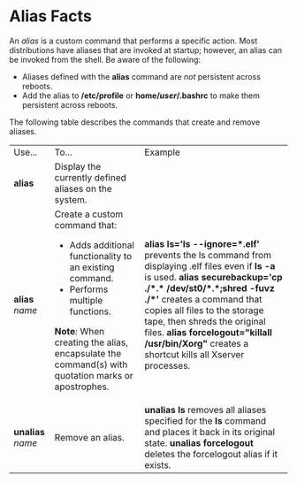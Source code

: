 # Alias Facts

An _alias_ is a custom command that performs a specific action. Most
distributions have aliases that are invoked at startup; however, an alias can
be invoked from the shell. Be aware of the following:

  * Aliases defined with the **alias** command are _not_ persistent across reboots. 
  * Add the alias to **/etc/profile** or **home/_user_/.bashrc** to make them persistent across reboots. 

The following table describes the commands that create and remove aliases.

<table>

<tr> <td>Use...</td> <td>To...</td> <td>Example</td>

</tr>

<tr> <td><b>alias</b></td> <td>Display the currently defined aliases on the
system.</td> <td> </td>

</tr>

<tr> <td><b>alias </b><i>name</i></td> <td>Create a custom command that:

<ul>

<li>Adds additional functionality to an existing command.

</li>

<li>Performs multiple functions.

</li>

</ul>

<b>Note</b>: When creating the alias, encapsulate the command(s) with
quotation marks or apostrophes.

</td> <td><b>alias ls='ls --ignore=*.elf' </b>prevents the ls command from
displaying .elf files even if <b>ls -a</b> is used.  
<b>alias securebackup='cp ./*.* /dev/st0/*.*;shred -fuvz ./*' </b> creates a
command that copies all files to the storage tape, then shreds the original
files.  
<b>alias forcelogout="killall /usr/bin/Xorg" </b>creates a shortcut kills all
Xserver processes.</td>

</tr>

<tr> <td><b>unalias</b> <i>name</i></td> <td>Remove an alias.</td>
<td><b>unalias ls</b> removes all aliases specified for the <b>ls</b> command
and places it back in its original state.  
<b>unalias forcelogout</b> deletes the forcelogout alias if it exists.</td>

</tr> </table>

